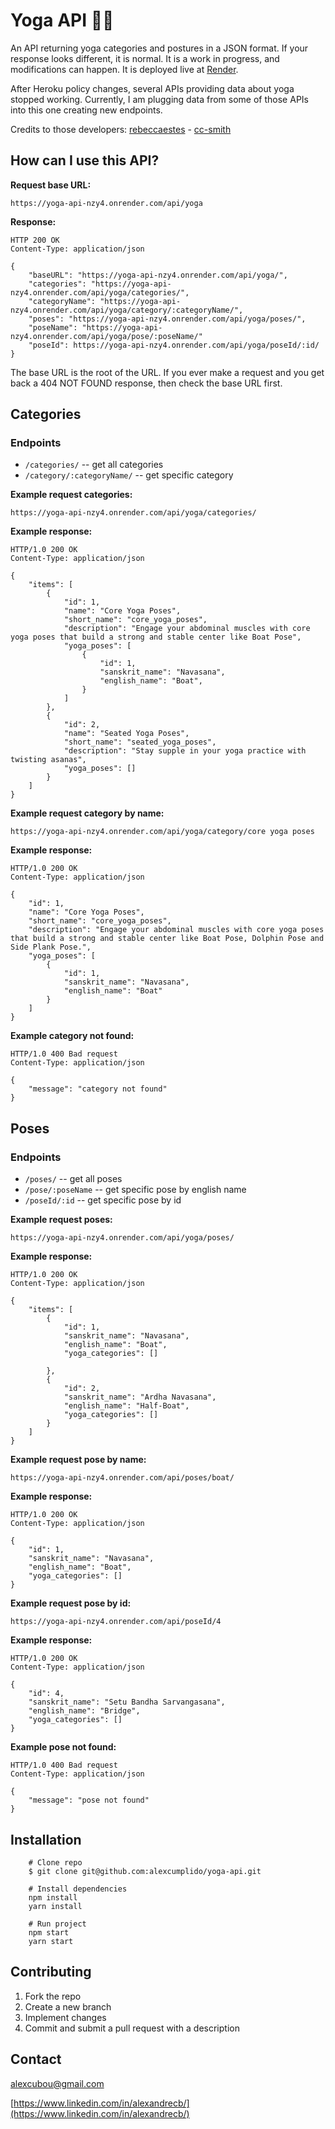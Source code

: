 # Yoga API 🧘‍♀️

An API returning yoga categories and postures in a JSON format. If your response looks different, it is normal. It is a work in progress, and modifications can happen. It is deployed live at [Render](https://render.com/).

After Heroku policy changes, several APIs providing data about yoga stopped working. Currently, I am plugging data from some of those APIs into this one creating new endpoints.

Credits to those developers: [rebeccaestes](https://github.com/rebeccaestes/yoga_api) - [cc-smith](https://github.com/cc-smith/yoga-poses)

## How can I use this API?

**Request base URL:**

```
https://yoga-api-nzy4.onrender.com/api/yoga
```

**Response:**

```
HTTP 200 OK
Content-Type: application/json

{
    "baseURL": "https://yoga-api-nzy4.onrender.com/api/yoga/",
    "categories": "https://yoga-api-nzy4.onrender.com/api/yoga/categories/",
    "categoryName": "https://yoga-api-nzy4.onrender.com/api/yoga/category/:categoryName/",
    "poses": "https://yoga-api-nzy4.onrender.com/api/yoga/poses/",
    "poseName": "https://yoga-api-nzy4.onrender.com/api/yoga/pose/:poseName/"
    "poseId": https://yoga-api-nzy4.onrender.com/api/yoga/poseId/:id/
}

```

The base URL is the root of the URL. If you ever make a request and you get back a 404 NOT FOUND response, then check the base URL first.

## Categories

### **Endpoints**

- `/categories/` -- get all categories
- `/category/:categoryName/` -- get specific category

**Example request categories:**

```
https://yoga-api-nzy4.onrender.com/api/yoga/categories/
```

**Example response:**

```
HTTP/1.0 200 OK
Content-Type: application/json

{
    "items": [
        {
            "id": 1,
            "name": "Core Yoga Poses",
            "short_name": "core_yoga_poses",
            "description": "Engage your abdominal muscles with core yoga poses that build a strong and stable center like Boat Pose",
            "yoga_poses": [
                {
                    "id": 1,
                    "sanskrit_name": "Navasana",
                    "english_name": "Boat",
                }
            ]
        },
        {
            "id": 2,
            "name": "Seated Yoga Poses",
            "short_name": "seated_yoga_poses",
            "description": "Stay supple in your yoga practice with twisting asanas",
            "yoga_poses": []
        }
    ]
}

```

**Example request category by name:**

```
https://yoga-api-nzy4.onrender.com/api/yoga/category/core yoga poses
```

**Example response:**

```
HTTP/1.0 200 OK
Content-Type: application/json

{
    "id": 1,
    "name": "Core Yoga Poses",
    "short_name": "core_yoga_poses",
    "description": "Engage your abdominal muscles with core yoga poses that build a strong and stable center like Boat Pose, Dolphin Pose and Side Plank Pose.",
    "yoga_poses": [
        {
            "id": 1,
            "sanskrit_name": "Navasana",
            "english_name": "Boat"
        }
    ]
}
```

**Example category not found:**

```
HTTP/1.0 400 Bad request
Content-Type: application/json

{
    "message": "category not found"
}
```

## Poses

### **Endpoints**

- `/poses/` -- get all poses
- `/pose/:poseName` -- get specific pose by english name
- `/poseId/:id` -- get specific pose by id

**Example request poses:**

```
https://yoga-api-nzy4.onrender.com/api/yoga/poses/
```

**Example response:**

```
HTTP/1.0 200 OK
Content-Type: application/json

{
    "items": [
        {
            "id": 1,
            "sanskrit_name": "Navasana",
            "english_name": "Boat",
            "yoga_categories": []

        },
        {
            "id": 2,
            "sanskrit_name": "Ardha Navasana",
            "english_name": "Half-Boat",
            "yoga_categories": []
        }
    ]
}
```

**Example request pose by name:**

```
https://yoga-api-nzy4.onrender.com/api/poses/boat/
```

**Example response:**

```
HTTP/1.0 200 OK
Content-Type: application/json

{
    "id": 1,
    "sanskrit_name": "Navasana",
    "english_name": "Boat",
    "yoga_categories": []
}
```

**Example request pose by id:**

```
https://yoga-api-nzy4.onrender.com/api/poseId/4
```

**Example response:**

```
HTTP/1.0 200 OK
Content-Type: application/json

{
    "id": 4,
    "sanskrit_name": "Setu Bandha Sarvangasana",
    "english_name": "Bridge",
    "yoga_categories": []
}
```

**Example pose not found:**

```
HTTP/1.0 400 Bad request
Content-Type: application/json

{
    "message": "pose not found"
}
```

## Installation

```shell
    # Clone repo
    $ git clone git@github.com:alexcumplido/yoga-api.git
```

```shell
    # Install dependencies
    npm install
    yarn install
```

```shell
    # Run project
    npm start
    yarn start
```

## Contributing

1. Fork the repo
2. Create a new branch
3. Implement changes
4. Commit and submit a pull request with a description

## Contact

alexcubou@gmail.com

[https://www.linkedin.com/in/alexandrecb/](https://www.linkedin.com/in/alexandrecb/)
